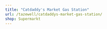 ```yaml
---
title: "Catdaddy's Market Gas Station"
url: /tazewell/catdaddys-market-gas-station/
shop: Supermarkt
---
```

